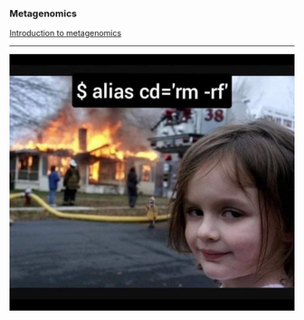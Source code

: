 ### Metagenomics

[Introduction to metagenomics](https://docs.google.com/presentation/d/1oI5tbh6lWbgpeC4RHuQoLeibun2ogYY7dtW5n5yRZBA/edit?usp=sharing)

***
![meme](https://github.com/ARastrojo/Metagenomics/blob/1d6e4c403cce4a6df98870b7c8f79ca098aff957/images/meme.jpg)
